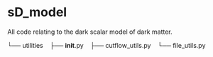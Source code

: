 # sD_model
All code relating to the dark scalar model of dark matter.


└── utilities
   ├── __init__.py
   ├── cutflow_utils.py
   └── file_utils.py
